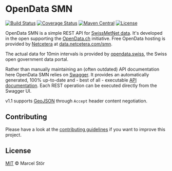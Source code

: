 # OpenData SMN 

[![Build Status](https://travis-ci.org/marcelstoer/open-data-smn.svg?branch=master)](https://travis-ci.org/marcelstoer/open-data-smn)
[![Coverage Status](https://coveralls.io/repos/marcelstoer/open-data-smn/badge.svg?branch=master)](https://coveralls.io/r/marcelstoer/open-data-smn?branch=master)
[![Maven Central](https://maven-badges.herokuapp.com/maven-central/com.frightanic/open-data-smn/badge.svg)](https://maven-badges.herokuapp.com/maven-central/com.frightanic/open-data-smn/)
[![License](https://img.shields.io/badge/license-MIT-blue.svg?style=flat)](https://github.com/marcelstoer/open-data-smn/blob/master/LICENSE)

OpenData SMN is a simple REST API for [SwissMetNet data](http://www.meteoschweiz.admin.ch/home/mess-und-prognosesysteme/bodenstationen/automatisches-messnetz.html). It's developed in the open supporting the [OpenData.ch](http://opendata.ch/) initiative. Free OpenData hosting is provided by [Netcetera](http://netcetera.com) at [data.netcetera.com/smn](http://data.netcetera.com/smn/).

The actual data for 10min intervals is provided by [opendata.swiss](https://opendata.swiss/de/dataset/automatische-wetterstationen-aktuelle-messwerte), the Swiss open government data portal.

Rather than manually maintaining an (often outdated) API documentation here OpenData SMN relies on [Swagger](https://swagger.io/). It provides an automatically generated, 100% up-to-date and - best of all - executable [API documentation](http://data.netcetera.com/smn/swagger). Each REST operation can be executed directly from the Swagger UI.

v1.1 supports [GeoJSON](http://en.wikipedia.org/wiki/GeoJSON) through `Accept` header content negotiation.

## Contributing
Please have a look at the [contributing guidelines](CONTRIBUTING.md) if you want to improve this project.

## License
[MIT](http://opensource.org/licenses/MIT) © Marcel Stör
